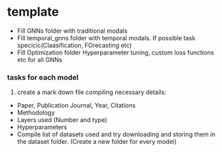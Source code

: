 # template

- Fill GNNs folder with traditional modals
- Fill temporal_gnns folder with temporal modals. If possible task specicic(Claasification, FOrecasting etc)
- Fill Optimization folder Hyperparameter tuning, custom loss functions etc for all GNNs

### tasks for each model

1. create a mark down file compiling necessary details:

- Paper, Publication Journal, Year, Citations
- Methodology
- Layers used (Number and type)
- Hyperparameters
- Compile list of datasets used and try downloading and storing them in the dataset folder. (Create a new folder for every model)
